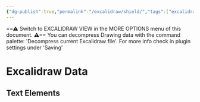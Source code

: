 ```yaml
---
{"dg-publish":true,"permalink":"/excalidraw/shield/","tags":["excalidraw"],"created":"2025-01-11T13:42:15.290-05:00","updated":"2025-03-16T15:33:53.829-04:00"}
---
```


==⚠  Switch to EXCALIDRAW VIEW in the MORE OPTIONS menu of this document. ⚠== You can decompress Drawing data with the command palette: 'Decompress current Excalidraw file'. For more info check in plugin settings under 'Saving'


# Excalidraw Data

## Text Elements
